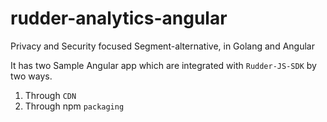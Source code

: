 # rudder-analytics-angular
Privacy and Security focused Segment-alternative, in Golang and Angular  
 


It has two Sample Angular app which are integrated with `Rudder-JS-SDK` by two ways.
1. Through `CDN`
2. Through npm `packaging`
